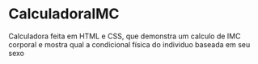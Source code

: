 # CalculadoraIMC
Calculadora feita em HTML e CSS, que demonstra um calculo de IMC corporal e mostra qual a condicional física do individuo baseada em seu sexo
